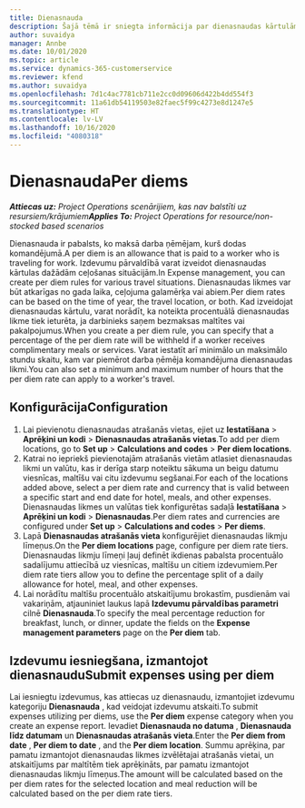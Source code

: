 ```yaml
---
title: Dienasnauda
description: Šajā tēmā ir sniegta informācija par dienasnaudas kārtulām, kas tiek izmantotas izdevumu pārvaldībā.
author: suvaidya
manager: Annbe
ms.date: 10/01/2020
ms.topic: article
ms.service: dynamics-365-customerservice
ms.reviewer: kfend
ms.author: suvaidya
ms.openlocfilehash: 7d1c4ac7781cb711e2cc0d09606d422b4dd554f3
ms.sourcegitcommit: 11a61db54119503e82faec5f99c4273e8d1247e5
ms.translationtype: HT
ms.contentlocale: lv-LV
ms.lasthandoff: 10/16/2020
ms.locfileid: "4080318"
---
```

# <a name="per-diems"></a><span data-ttu-id="2638f-103">Dienasnauda</span><span class="sxs-lookup"><span data-stu-id="2638f-103">Per diems</span></span>

<span data-ttu-id="2638f-104">_**Attiecas uz:** Project Operations scenārijiem, kas nav balstīti uz resursiem/krājumiem_</span><span class="sxs-lookup"><span data-stu-id="2638f-104">_**Applies To:** Project Operations for resource/non-stocked based scenarios_</span></span>


<span data-ttu-id="2638f-105">Dienasnauda ir pabalsts, ko maksā darba ņēmējam, kurš dodas komandējumā.</span><span class="sxs-lookup"><span data-stu-id="2638f-105">A per diem is an allowance that is paid to a worker who is traveling for work.</span></span> <span data-ttu-id="2638f-106">Izdevumu pārvaldībā varat izveidot dienasnaudas kārtulas dažādām ceļošanas situācijām.</span><span class="sxs-lookup"><span data-stu-id="2638f-106">In Expense management, you can create per diem rules for  various travel situations.</span></span> <span data-ttu-id="2638f-107">Dienasnaudas likmes var būt atkarīgas no gada laika, ceļojuma galamērķa vai abiem.</span><span class="sxs-lookup"><span data-stu-id="2638f-107">Per diem rates can be based on the time of year, the travel location, or both.</span></span> <span data-ttu-id="2638f-108">Kad izveidojat dienasnaudas kārtulu, varat norādīt, ka noteikta procentuālā dienasnaudas likme tiek ieturēta, ja darbinieks saņem bezmaksas maltītes vai pakalpojumus.</span><span class="sxs-lookup"><span data-stu-id="2638f-108">When you create a per diem  rule, you can specify that a percentage of the per diem rate will be withheld if a worker receives complimentary meals or services.</span></span> <span data-ttu-id="2638f-109">Varat iestatīt arī minimālo un maksimālo stundu skaitu, kam var piemērot darba ņēmēja komandējuma dienasnaudas likmi.</span><span class="sxs-lookup"><span data-stu-id="2638f-109">You can also set a minimum and maximum number of hours that the per diem rate can apply to a worker's travel.</span></span>

## <a name="configuration"></a><span data-ttu-id="2638f-110">Konfigurācija</span><span class="sxs-lookup"><span data-stu-id="2638f-110">Configuration</span></span> 

1. <span data-ttu-id="2638f-111">Lai pievienotu dienasnaudas atrašanās vietas, ejiet uz **Iestatīšana** > **Aprēķini un kodi** > **Dienasnaudas atrašanās vietas**.</span><span class="sxs-lookup"><span data-stu-id="2638f-111">To add per diem locations, go to **Set up** > **Calculations and codes** > **Per diem locations**.</span></span>
2. <span data-ttu-id="2638f-112">Katrai no iepriekš pievienotajām atrašanās vietām atlasiet dienasnaudas likmi un valūtu, kas ir derīga starp noteiktu sākuma un beigu datumu viesnīcas, maltīšu vai citu izdevumu segšanai.</span><span class="sxs-lookup"><span data-stu-id="2638f-112">For each of the locations added above, select a per diem rate and currency that is valid between a specific start and end date for hotel, meals, and other expenses.</span></span> <span data-ttu-id="2638f-113">Dienasnaudas likmes un valūtas tiek konfigurētas sadaļā **Iestatīšana** > **Aprēķini un kodi** > **Dienasnaudas**.</span><span class="sxs-lookup"><span data-stu-id="2638f-113">Per diem rates and currencies are configured under **Set up** > **Calculations and codes** > **Per diems**.</span></span>
3. <span data-ttu-id="2638f-114">Lapā **Dienasnaudas atrašanās vieta** konfigurējiet dienasnaudas likmju līmeņus.</span><span class="sxs-lookup"><span data-stu-id="2638f-114">On the **Per diem locations** page, configure per diem rate tiers.</span></span> <span data-ttu-id="2638f-115">Dienasnaudas likmju līmeņi ļauj definēt ikdienas pabalsta procentuālo sadalījumu attiecībā uz viesnīcas, maltīšu un citiem izdevumiem.</span><span class="sxs-lookup"><span data-stu-id="2638f-115">Per diem rate tiers allow you to define the percentage split of a daily allowance for hotel, meal, and other expenses.</span></span> 
4. <span data-ttu-id="2638f-116">Lai norādītu maltīšu procentuālo atskaitījumu brokastīm, pusdienām vai vakariņām, atjauniniet laukus lapā **Izdevumu pārvaldības parametri** cilnē **Dienasnauda**.</span><span class="sxs-lookup"><span data-stu-id="2638f-116">To specify the meal percentage reduction for breakfast, lunch, or dinner, update the fields on the **Expense management parameters** page on the **Per diem** tab.</span></span> 
    
## <a name="submit-expenses-using-per-diem"></a><span data-ttu-id="2638f-117">Izdevumu iesniegšana, izmantojot dienasnaudu</span><span class="sxs-lookup"><span data-stu-id="2638f-117">Submit expenses using per diem</span></span>
<span data-ttu-id="2638f-118">Lai iesniegtu izdevumus, kas attiecas uz dienasnaudu, izmantojiet izdevumu kategoriju **Dienasnauda** , kad veidojat izdevumu atskaiti.</span><span class="sxs-lookup"><span data-stu-id="2638f-118">To submit expenses utilizing per diems, use the **Per diem** expense category when you create an expense report.</span></span> <span data-ttu-id="2638f-119">Ievadiet **Dienasnauda no datuma** , **Dienasnauda līdz datumam** un **Dienasnaudas atrašanās vieta**.</span><span class="sxs-lookup"><span data-stu-id="2638f-119">Enter the **Per diem from date** , **Per diem to date** ,  and the **Per diem location**.</span></span> <span data-ttu-id="2638f-120">Summu aprēķina, par pamatu izmantojot dienasnaudas likmes izvēlētajai atrašanās vietai, un atskaitījums par maltītēm tiek aprēķināts, par pamatu izmantojot dienasnaudas likmju līmeņus.</span><span class="sxs-lookup"><span data-stu-id="2638f-120">The amount will be calculated based on the per diem rates for the selected location and meal reduction will be calculated based on the per diem rate tiers.</span></span>
